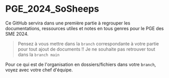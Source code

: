 # PGE_2024_SoSheeps
Ce GitHub servira dans une première partie à regrouper les documentations, ressources utiles et notes en tous genres pour le PGE des SME 2024.

>Pensez à vous mettre dans la `branch` correspondante à votre partie pour tout ajout de documents !!
>Je ne souhaite pas retrouver tout dans la `branch main`

Pour ce qui est de l'organisation en dossiers/fichiers dans votre `branch`, voyez avec votre chef d'équipe.
